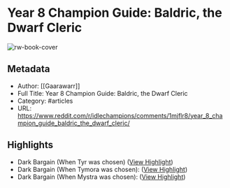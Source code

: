 # Year 8 Champion Guide: Baldric, the Dwarf Cleric

![rw-book-cover](https://readwise-assets.s3.amazonaws.com/static/images/article0.00998d930354.png)

## Metadata
- Author: [[Gaarawarr]]
- Full Title: Year 8 Champion Guide: Baldric, the Dwarf Cleric
- Category: #articles
- URL: https://www.reddit.com/r/idlechampions/comments/1mjflr8/year_8_champion_guide_baldric_the_dwarf_cleric/

## Highlights
- Dark Bargain (When Tyr was chosen) ([View Highlight](https://read.readwise.io/read/01k2zanbjqqgn3xjndfyjrrf7e))
- Dark Bargain (When Tymora was chosen): ([View Highlight](https://read.readwise.io/read/01k2zap3mzwshtv2v03tt5q46z))
- Dark Bargain (When Mystra was chosen): ([View Highlight](https://read.readwise.io/read/01k2zap8qcg1q1mba2kz9479bj))
